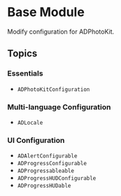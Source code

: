 #  Base Module

Modify configuration for ADPhotoKit.

## Topics

### Essentials

- ``ADPhotoKitConfiguration``

### Multi-language Configuration

- ``ADLocale``

### UI Configuration

- ``ADAlertConfigurable``
- ``ADProgressConfigurable``
- ``ADProgressableable``
- ``ADProgressHUDConfigurable``
- ``ADProgressHUDable``
